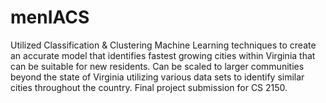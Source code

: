 # menIACS
Utilized Classification & Clustering Machine Learning techniques to create an accurate model that identifies fastest growing cities within Virginia that can be suitable for new residents. Can be scaled to larger communities beyond the state of Virginia utilizing various data sets to identify similar cities throughout the country. Final project submission for CS 2150.
